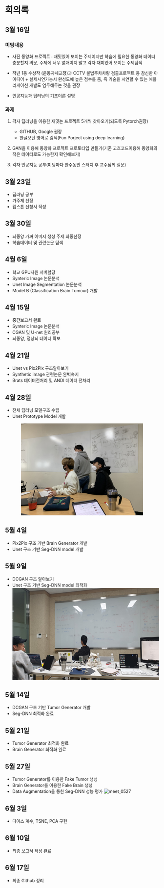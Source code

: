 # 회의록

## 3월 16일
### 미팅내용
- 사진 동양화 프로젝트 : 재밋있어 보이는 주제이지만 학습에 필요한 동양화 데이터 충분할지 의문, 주제에 너무 얽매이지 말고 각자 재미있어 보이는 주제탐색

- 작년 1등 수상작 (운동자세교정)과 CCTV 불법주차차량 검출프로젝트 등 참신한 아이디어 + 실제시연가능시 완성도에 높은 점수를 줌, 즉 기술을 시연할 수 있는 애플리케이션 개발도 염두해두는 것을 권장

- 인공지능과 딥러닝의 기초이론 설명

### 과제
1. 각자 딥러닝을 이용한 재밋는 프로젝트 5개씩 찾아오기(되도록 Pytorch권장)
    - GITHUB, Google 권장
    - 한글보단 영어로 검색(Fun Porject using deep learning)

2. GAN을 이용해 동양화 프로젝트 프로토타입 만들기(기존 고흐코드이용해 동양화의 적은 데이터로도 가능한지 확인해보기)

3. 각자 인공지능 공부(미팅마다 한주동안 스터디 후 교수님께 질문)


## 3월 23일
- 딥러닝 공부
- 가주제 선정 
- 캡스톤 신청서 작성

## 3월 30일
- 뇌종양 가짜 이미지 생성 주제 최종선정
- 학습데이터 및 관련논문 탐색

## 4월 6일
- 학교 GPU자원 서버할당
- Synteric Image 논문분석
- Unet Image Segmentation 논문분석
- Model B (Classification Brain Tumour) 개발

## 4월 15일
- 중간보고서 완료
- Synteric Image 논문분석
- CGAN 및 U-net 원리공부
- 뇌종양, 정상뇌 데이터 확보

## 4월 21일
- Unet vs Pix2Pix 구조알아보기
- Synthetic image 관련논문 완벽숙지
- Brats 데이터전처리 및 ANDI 데이터 전처리

## 4월 28일
- 전체 딥러닝 모델구조 수립
- Unet Prototype Model 개발


<center>
<img src="./image/meet_0428.jpg" height="300"></img>
</center>


## 5월 4일
- Pix2Pix 구조 기반 Brain Generator 개발
- Unet 구조 기반 Seg-DNN model 개발

## 5월 9일
- DCGAN 구조 알아보기
- Unet 구조 기반 Seg-DNN model 최적화
<img src="./image/meet_0421.jpg" height="300" display="inline-block"></img>

## 5월 14일
- DCGAN 구조 기반 Tumor Generator 개발
- Seg-DNN 최적화 완료


## 5월 21일
- Tumor Generator 최적화 완료
- Brain Generator 최적화 완료


## 5월 27일
- Tumor Generator를 이용한 Fake Tumor 생성
- Brain Generator를 이용한 Fake Brain 생성
- Data Augmentation을 통한 Seg-DNN 성능 평가
![meet_0527](./image/meet_0527.jpg)


## 6월 3일 
- 다이스 계수, TSNE, PCA 구현

## 6월 10일 
- 최종 보고서  작성 완료

## 6월 17일 
- 최종 Github 정리

